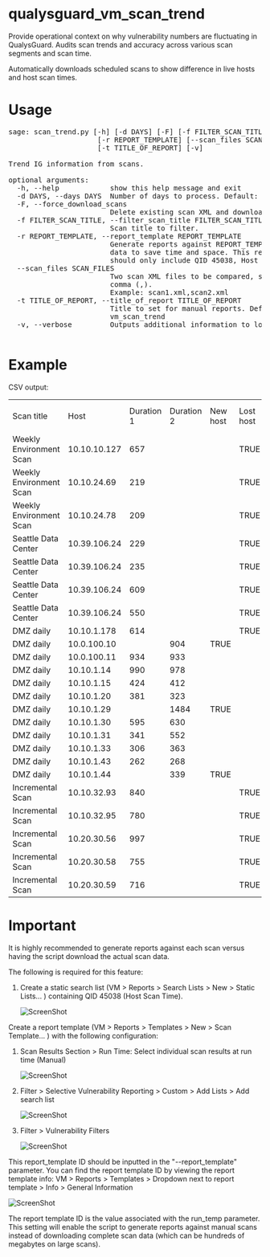 qualysguard_vm_scan_trend
=========================

Provide operational context on why vulnerability numbers are fluctuating in QualysGuard. Audits scan trends and accuracy across various scan segments and scan time.

Automatically downloads scheduled scans to show difference in live hosts and host scan times.

Usage
=====

<pre>
sage: scan_trend.py [-h] [-d DAYS] [-F] [-f FILTER_SCAN_TITLE]
                     [-r REPORT_TEMPLATE] [--scan_files SCAN_FILES]
                     [-t TITLE_OF_REPORT] [-v]

Trend IG information from scans.

optional arguments:
  -h, --help            show this help message and exit
  -d DAYS, --days DAYS  Number of days to process. Default: 10.
  -F, --force_download_scans
                        Delete existing scan XML and download scan XML.
  -f FILTER_SCAN_TITLE, --filter_scan_title FILTER_SCAN_TITLE
                        Scan title to filter.
  -r REPORT_TEMPLATE, --report_template REPORT_TEMPLATE
                        Generate reports against REPORT_TEMPLATE's ID to parse
                        data to save time and space. This report template
                        should only include QID 45038, Host Scan Time.
  --scan_files SCAN_FILES
                        Two scan XML files to be compared, separated by a
                        comma (,).
                        Example: scan1.xml,scan2.xml
  -t TITLE_OF_REPORT, --title_of_report TITLE_OF_REPORT
                        Title to set for manual reports. Default =
                        vm_scan_trend
  -v, --verbose         Outputs additional information to log. log.

</pre>

Example
=======

CSV output:
<table>
<tr><td>Scan title</td><td>Host</td><td>Duration 1</td><td>Duration 2</td><td>New host</td><td>Lost host</td><td>% duration difference</td></tr>
<tr><td>Weekly Environment Scan</td><td>10.10.10.127</td><td>657</td><td></td><td></td><td>TRUE</td><td></td></tr>
<tr><td>Weekly Environment Scan</td><td>10.10.24.69</td><td>219</td><td></td><td></td><td>TRUE</td><td></td></tr>
<tr><td>Weekly Environment Scan</td><td>10.10.24.78</td><td>209</td><td></td><td></td><td>TRUE</td><td></td></tr>
<tr><td>Seattle Data Center</td><td>10.39.106.24</td><td>229</td><td></td><td></td><td>TRUE</td><td></td></tr>
<tr><td>Seattle Data Center</td><td>10.39.106.24</td><td>235</td><td></td><td></td><td>TRUE</td><td></td></tr>
<tr><td>Seattle Data Center</td><td>10.39.106.24</td><td>609</td><td></td><td></td><td>TRUE</td><td></td></tr>
<tr><td>Seattle Data Center</td><td>10.39.106.24</td><td>550</td><td></td><td></td><td>TRUE</td><td></td></tr>
<tr><td>DMZ daily</td><td>10.10.1.178</td><td>614</td><td></td><td></td><td>TRUE</td><td></td></tr>
<tr><td>DMZ daily</td><td>10.0.100.10</td><td></td><td>904</td><td>TRUE</td><td></td><td></td></tr>
<tr><td>DMZ daily</td><td>10.0.100.11</td><td>934</td><td>933</td><td></td><td></td><td>0.11</td></tr>
<tr><td>DMZ daily</td><td>10.10.1.14</td><td>990</td><td>978</td><td></td><td></td><td>1.23</td></tr>
<tr><td>DMZ daily</td><td>10.10.1.15</td><td>424</td><td>412</td><td></td><td></td><td>2.91</td></tr>
<tr><td>DMZ daily</td><td>10.10.1.20</td><td>381</td><td>323</td><td></td><td></td><td>17.96</td></tr>
<tr><td>DMZ daily</td><td>10.10.1.29</td><td></td><td>1484</td><td>TRUE</td><td></td><td></td></tr>
<tr><td>DMZ daily</td><td>10.10.1.30</td><td>595</td><td>630</td><td></td><td></td><td>5.56</td></tr>
<tr><td>DMZ daily</td><td>10.10.1.31</td><td>341</td><td>552</td><td></td><td></td><td>38.22</td></tr>
<tr><td>DMZ daily</td><td>10.10.1.33</td><td>306</td><td>363</td><td></td><td></td><td>15.7</td></tr>
<tr><td>DMZ daily</td><td>10.10.1.43</td><td>262</td><td>268</td><td></td><td></td><td>2.24</td></tr>
<tr><td>DMZ daily</td><td>10.10.1.44</td><td></td><td>339</td><td>TRUE</td><td></td><td></td></tr>
<tr><td>Incremental Scan</td><td>10.10.32.93</td><td>840</td><td></td><td></td><td>TRUE</td><td></td></tr>
<tr><td>Incremental Scan</td><td>10.10.32.95</td><td>780</td><td></td><td></td><td>TRUE</td><td></td></tr>
<tr><td>Incremental Scan</td><td>10.20.30.56</td><td>997</td><td></td><td></td><td>TRUE</td><td></td></tr>
<tr><td>Incremental Scan</td><td>10.20.30.58</td><td>755</td><td></td><td></td><td>TRUE</td><td></td></tr>
<tr><td>Incremental Scan</td><td>10.20.30.59</td><td>716</td><td></td><td></td><td>TRUE</td><td></td></tr>
</table>

Important
=========

It is highly recommended to generate reports against each scan versus having the script download the actual scan data.

The following is required for this feature:

1. Create a static search list (VM > Reports > Search Lists > New > Static Lists... ) containing QID 45038 (Host Scan Time). 
   
   ![ScreenShot](https://raw.github.com/paragbaxi/qualysguard_vm_scan_trend/master/images/screenshot-static-search-list.png)
   
Create a report template (VM > Reports > Templates > New > Scan Template... ) with the following configuration:

1. Scan Results Section > Run Time: Select individual scan results at run time (Manual)
   
   ![ScreenShot](https://raw.github.com/paragbaxi/qualysguard_vm_scan_trend/master/images/screenshot-report-template-run-time.png)
   
2. Filter > Selective Vulnerability Reporting > Custom > Add Lists > Add search list
   
   ![ScreenShot](https://raw.github.com/paragbaxi/qualysguard_vm_scan_trend/master/images/screenshot-report-template-filter-custom.png)
   
3. Filter > Vulnerability Filters
   
   ![ScreenShot](https://raw.github.com/paragbaxi/qualysguard_vm_scan_trend/master/images/screenshot-report-template-filter-IG.png)
   
This report_template ID should be inputted in the "--report_template" parameter. You can find the report template ID by viewing the report template info:
VM > Reports > Templates > Dropdown next to report template > Info > General Information

![ScreenShot](https://raw.github.com/paragbaxi/qualysguard_vm_scan_trend/master/images/screenshot-report-template-id.png)

The report template ID is the value associated with the run_temp parameter. This setting will enable the script to generate reports against manual scans instead of downloading complete scan data (which can be hundreds of megabytes on large scans).

